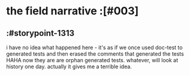 # the field narrative :[#003]

## :#storypoint-1313

i have no idea what happened here - it's as if we once used doc-test to
generated tests and then erased the comments that generated the tests
HAHA now they are are orphan generated tests. whatever, will look at history
one day. actually it gives me a terrible idea.
